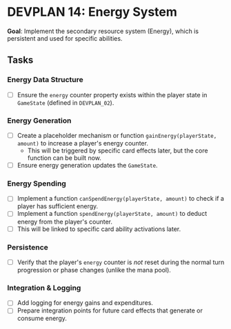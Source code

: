 # DEVPLAN 14: Energy System

**Goal**: Implement the secondary resource system (Energy), which is persistent and used for specific abilities.

## Tasks

### Energy Data Structure
- [ ] Ensure the `energy` counter property exists within the player state in `GameState` (defined in `DEVPLAN_02`).

### Energy Generation
- [ ] Create a placeholder mechanism or function `gainEnergy(playerState, amount)` to increase a player's energy counter.
    - This will be triggered by specific card effects later, but the core function can be built now.
- [ ] Ensure energy generation updates the `GameState`.

### Energy Spending
- [ ] Implement a function `canSpendEnergy(playerState, amount)` to check if a player has sufficient energy.
- [ ] Implement a function `spendEnergy(playerState, amount)` to deduct energy from the player's counter.
- [ ] This will be linked to specific card ability activations later.

### Persistence
- [ ] Verify that the player's `energy` counter is *not* reset during the normal turn progression or phase changes (unlike the mana pool).

### Integration & Logging
- [ ] Add logging for energy gains and expenditures.
- [ ] Prepare integration points for future card effects that generate or consume energy.
